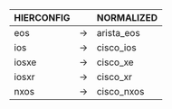 | HIERCONFIG | | NORMALIZED |
| ---------- | -- | ------ |
| eos | → | arista_eos |
| ios | → | cisco_ios |
| iosxe | → | cisco_xe |
| iosxr | → | cisco_xr |
| nxos | → | cisco_nxos |